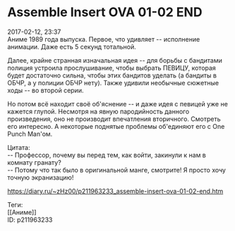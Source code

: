 Assemble Insert OVA 01-02 END
==============================

   
 2017-02-12, 23:37   
  Аниме 1989 года выпуска. Первое, что удивляет -- исполнение анимации. Даже есть 5 секунд тотальной.   
   
 Далее, крайне странная изначальная идея -- для борьбы с бандитами полиция устроила прослушивание, чтобы выбрать ПЕВИЦУ, которая будет достаточно сильна, чтобы этих бандитов уделать (а бандиты в ОБЧР, а у полиции ОБЧР нету). Также удивили необычные сюжетные ходы -- во второй серии.   
   
 Но потом всё находит своё об'яснение -- и даже идея с певицей уже не кажется глупой. Несмотря на явную пародийность данного произведения, оно не производит впечатления вторичного. Смотреть его интересно. А некоторые поднятые проблемы об'единяют его с One Punch Man'ом.   
   
 Цитата:   
 -- Профессор, почему вы перед тем, как войти, закинули к нам в комнату гранату?   
 -- Потому что так было в оригинальной манге, смотрите! Я просто хочу точную экранизацию!   
    
 <https://diary.ru/~zHz00/p211963233_assemble-insert-ova-01-02-end.htm>   
   
 Теги:   
 [[Аниме]]   
 ID: p211963233